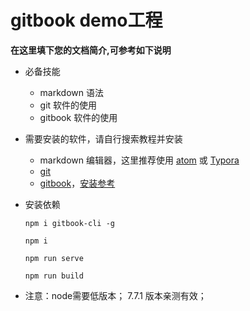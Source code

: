 # gitbook demo工程

**在这里填下您的文档简介,可参考如下说明**
* 必备技能
    * markdown 语法
    * git 软件的使用
    * gitbook 软件的使用
* 需要安装的软件，请自行搜索教程并安装
    * markdown 编辑器，这里推荐使用 [atom](https://atom.io/) 或 [Typora](https://www.typora.io/)
    * [git](https://git-scm.com/downloads)
    * [gitbook](https://www.gitbook.com/?t=11)，[安装参考](http://gitbook.zhangjikai.com/installation.html)

* 安装依赖
    ```
    npm i gitbook-cli -g
    ```

    ```
    npm i
    ```

    ```
    npm run serve
    ```

    ```
    npm run build
    ```

* 注意：node需要低版本； 7.7.1 版本亲测有效；

